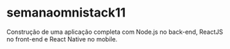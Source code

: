 # semanaomnistack11

Construção de uma aplicação completa com Node.js no back-end, ReactJS no front-end e React Native no mobile.

